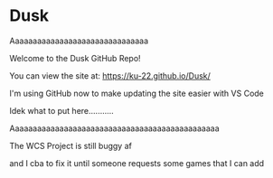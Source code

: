 # Dusk
Aaaaaaaaaaaaaaaaaaaaaaaaaaaaaaa

Welcome to the Dusk GitHub Repo!

You can view the site at: https://ku-22.github.io/Dusk/

I'm using GitHub now to make updating the site easier with VS Code

Idek what to put here...........

Aaaaaaaaaaaaaaaaaaaaaaaaaaaaaaaaaaaaaaaaaaaaaaa

The WCS Project is still buggy af

and I cba to fix it until someone requests some games that I can add